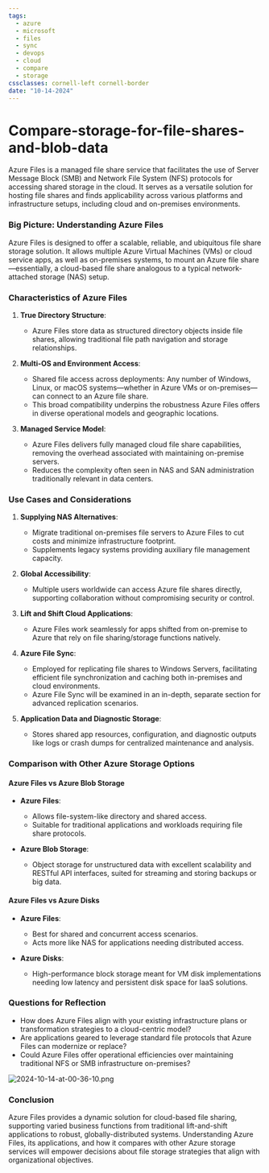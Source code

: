 ```yaml
---
tags:
  - azure
  - microsoft
  - files
  - sync
  - devops
  - cloud
  - compare
  - storage
cssclasses: cornell-left cornell-border
date: "10-14-2024"
---
```


# Compare-storage-for-file-shares-and-blob-data

Azure Files is a managed file share service that facilitates the use of Server Message Block (SMB) and Network File System (NFS) protocols for accessing shared storage in the cloud. It serves as a versatile solution for hosting file shares and finds applicability across various platforms and infrastructure setups, including cloud and on-premises environments.

### Big Picture: Understanding Azure Files

Azure Files is designed to offer a scalable, reliable, and ubiquitous file share storage solution. It allows multiple Azure Virtual Machines (VMs) or cloud service apps, as well as on-premises systems, to mount an Azure file share—essentially, a cloud-based file share analogous to a typical network-attached storage (NAS) setup.

### Characteristics of Azure Files

1. **True Directory Structure**:
   - Azure Files store data as structured directory objects inside file shares, allowing traditional file path navigation and storage relationships.
   
2. **Multi-OS and Environment Access**:
   - Shared file access across deployments: Any number of Windows, Linux, or macOS systems—whether in Azure VMs or on-premises—can connect to an Azure file share.
   - This broad compatibility underpins the robustness Azure Files offers in diverse operational models and geographic locations.

3. **Managed Service Model**:
   - Azure Files delivers fully managed cloud file share capabilities, removing the overhead associated with maintaining on-premise servers.
   - Reduces the complexity often seen in NAS and SAN administration traditionally relevant in data centers.

### Use Cases and Considerations

1. **Supplying NAS Alternatives**:
   - Migrate traditional on-premises file servers to Azure Files to cut costs and minimize infrastructure footprint.
   - Supplements legacy systems providing auxiliary file management capacity.

2. **Global Accessibility**:
   - Multiple users worldwide can access Azure file shares directly, supporting collaboration without compromising security or control.

3. **Lift and Shift Cloud Applications**:
   - Azure Files work seamlessly for apps shifted from on-premise to Azure that rely on file sharing/storage functions natively.

4. **Azure File Sync**:
   - Employed for replicating file shares to Windows Servers, facilitating efficient file synchronization and caching both in-premises and cloud environments.
   - Azure File Sync will be examined in an in-depth, separate section for advanced replication scenarios.

5. **Application Data and Diagnostic Storage**:
   - Stores shared app resources, configuration, and diagnostic outputs like logs or crash dumps for centralized maintenance and analysis.

### Comparison with Other Azure Storage Options

#### Azure Files vs Azure Blob Storage

- **Azure Files**:
  - Allows file-system-like directory and shared access.
  - Suitable for traditional applications and workloads requiring file share protocols.

- **Azure Blob Storage**:
  - Object storage for unstructured data with excellent scalability and RESTful API interfaces, suited for streaming and storing backups or big data.

#### Azure Files vs Azure Disks

- **Azure Files**:
  - Best for shared and concurrent access scenarios.
  - Acts more like NAS for applications needing distributed access.

- **Azure Disks**:
  - High-performance block storage meant for VM disk implementations needing low latency and persistent disk space for IaaS solutions.

### Questions for Reflection

- How does Azure Files align with your existing infrastructure plans or transformation strategies to a cloud-centric model?
- Are applications geared to leverage standard file protocols that Azure Files can modernize or replace?
- Could Azure Files offer operational efficiencies over maintaining traditional NFS or SMB infrastructure on-premises?


![2024-10-14-at-00-36-10.png](2024-10-14-at-00-36-10.png)

### Conclusion

Azure Files provides a dynamic solution for cloud-based file sharing, supporting varied business functions from traditional lift-and-shift applications to robust, globally-distributed systems. Understanding Azure Files, its applications, and how it compares with other Azure storage services will empower decisions about file storage strategies that align with organizational objectives.
